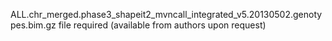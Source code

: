 ALL.chr_merged.phase3_shapeit2_mvncall_integrated_v5.20130502.genotypes.bim.gz file required (available from authors upon request)
